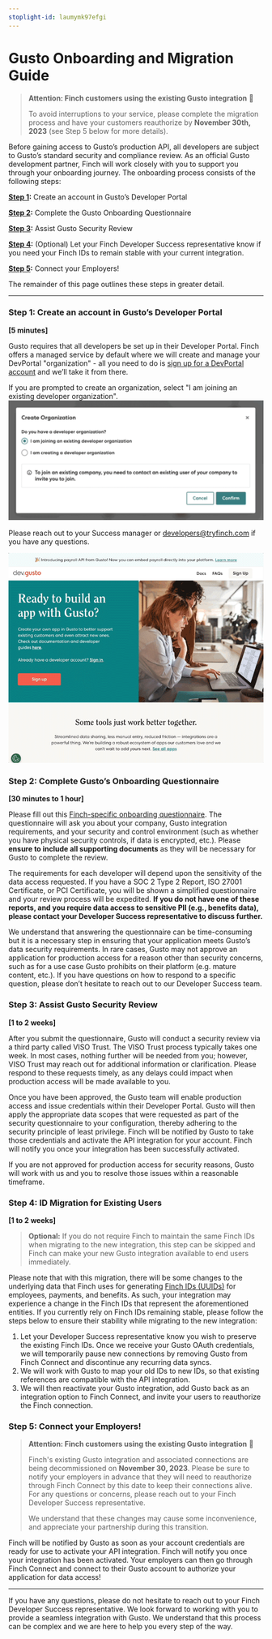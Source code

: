 ```yaml
---
stoplight-id: laumymk97efgi
---
```


# Gusto Onboarding and Migration Guide

> **Attention: Finch customers using the existing Gusto integration** 📣
> 
> To avoid interruptions to your service, please complete the migration process and have your customers reauthorize by **November 30th, 2023** (see Step 5 below for more details).

Before gaining access to Gusto’s production API, all developers are subject to Gusto’s standard security and compliance review. As an official Gusto development partner, Finch will work closely with you to support you through your onboarding journey. The onboarding process consists of the following steps:

**[Step 1](#step-1-create-an-account-in-gustos-developer-portal):** Create an account in Gusto’s Developer Portal

**[Step 2](#step-2-complete-gustos-onboarding-questionnaire):** Complete the Gusto Onboarding Questionnaire

**[Step 3](#step-3-assist-gusto-security-review):** Assist Gusto Security Review

**[Step 4](#step-4-id-migration-for-existing-users):** (Optional) Let your Finch Developer Success representative know if you need your Finch IDs to remain stable with your current integration.

**[Step 5](#step-5-connect-your-employers):** Connect your Employers!

The remainder of this page outlines these steps in greater detail.

---

### Step 1: Create an account in Gusto’s Developer Portal

**[5 minutes]**

Gusto requires that all developers be set up in their Developer Portal. Finch offers a managed service by default where we will create and manage your DevPortal "organization" - all you need to do is [sign up for a DevPortal account](https://dev.gusto.com/accounts/sign_up) and we’ll take it from there.

If you are prompted to create an organization, select "I am joining an existing developer organization".
![gusto-create-org-prompt.png](<../../../../assets/images/gusto-create-org-prompt.png>)



Please reach out to your Success manager or developers@tryfinch.com if you have any questions.

<!--
focus: false
-->
![gusto-signup.gif](../../../../assets/images/gusto-signup.gif)

### Step 2: Complete Gusto’s Onboarding Questionnaire

**[30 minutes to 1 hour]**

Please fill out this [Finch-specific onboarding questionnaire](https://gusto.az1.qualtrics.com/jfe/form/SV_1Oob0rNZpUwhSoS?Partner=Finch). The questionnaire will ask you about your company, Gusto integration requirements, and your security and control environment (such as whether you have physical security controls, if data is encrypted, etc.). Please **ensure to include all supporting documents** as they will be necessary for Gusto to complete the review.

The requirements for each developer will depend upon the sensitivity of the data access requested. If you have a SOC 2 Type 2 Report, ISO 27001 Certificate, or PCI Certificate, you will be shown a simplified questionnaire and your review process will be expedited. **If you do not have one of these reports, and you require data access to sensitive PII (e.g., benefits data), please contact your Developer Success representative to discuss further.**

We understand that answering the questionnaire can be time-consuming but it is a necessary step in ensuring that your application meets Gusto’s data security requirements. In rare cases, Gusto may not approve an application for production access for a reason other than security concerns, such as for a use case Gusto prohibits on their platform (e.g. mature content, etc.). If you have questions on how to respond to a specific question, please don’t hesitate to reach out to our Developer Success team.

### Step 3: Assist Gusto Security Review

**[1 to 2 weeks]**

After you submit the questionnaire, Gusto will conduct a security review via a third party called VISO Trust. The VISO Trust process typically takes one week. In most cases, nothing further will be needed from you; however, VISO Trust may reach out for additional information or clarification. Please respond to these requests timely, as any delays could impact when production access will be made available to you. 

Once you have been approved, the Gusto team will enable production access and issue credentials within their Developer Portal. Gusto will then apply the appropriate data scopes that were requested as part of the security questionnaire to your configuration, thereby adhering to the security principle of least privilege. Finch will be notified by Gusto to take those credentials and activate the API integration for your account. Finch will notify you once your integration has been successfully activated.

If you are not approved for production access for security reasons, Gusto will work with us and you to resolve those issues within a reasonable timeframe.

### Step 4: ID Migration for Existing Users

**[1 to 2 weeks]**

> **Optional:** If you do not require Finch to maintain the same Finch IDs when migrating to the new integration, this step can be skipped and Finch can make your new Gusto integration available to end users immediately.

Please note that with this migration, there will be some changes to the underlying data that Finch uses for generating [Finch IDs (UUIDs)](https://developer.tryfinch.com/docs/reference/82e937086502a-handling-api-responses) for employees, payments, and benefits. As such, your integration may experience a change in the Finch IDs that represent the aforementioned entities. If you currently rely on Finch IDs remaining stable, please follow the steps below to ensure their stability while migrating to the new integration:

1. Let your Developer Success representative know you wish to preserve the existing Finch IDs. Once we receive your Gusto OAuth credentials, we will temporarily pause new connections by removing Gusto from Finch Connect and discontinue any recurring data syncs.
1. We will work with Gusto to map your old IDs to new IDs, so that existing references are compatible with the API integration.
1. We will then reactivate your Gusto integration, add Gusto back as an integration option to Finch Connect, and invite your users to reauthorize the Finch connection.

### Step 5: Connect your Employers!

> **Attention: Finch customers using the existing Gusto integration** 📣
>
> Finch's existing Gusto integration and associated connections are being decommissioned on **November 30, 2023**. Please be sure to notify your employers in advance that they will need to reauthorize through Finch Connect by this date to keep their connections alive. For any questions or concerns, please reach out to your Finch Developer Success representative.
>
> We understand that these changes may cause some inconvenience, and appreciate your partnership during this transition.

Finch will be notified by Gusto as soon as your account credentials are ready for use to activate your API integration. Finch will notify you once your integration has been activated. Your employers can then go through Finch Connect and connect to their Gusto account to authorize your application for data access!

---

If you have any questions, please do not hesitate to reach out to your Finch Developer Success representative. We look forward to working with you to provide a seamless integration with Gusto. We understand that this process can be complex and we are here to help you every step of the way.